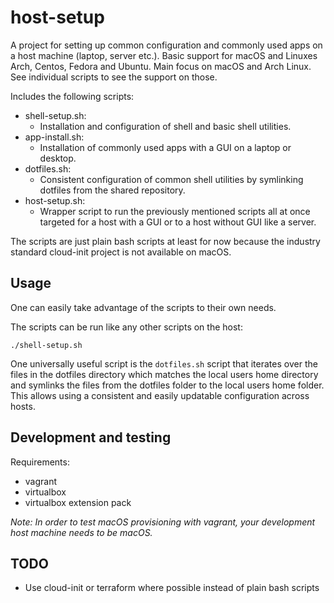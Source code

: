 # host-setup
A project for setting up common configuration and commonly used apps on a host machine (laptop, server etc.). Basic support for macOS and Linuxes Arch, Centos, Fedora and Ubuntu. Main focus on macOS and Arch Linux. See individual scripts to see the support on those.

Includes the following scripts:
- shell-setup.sh:
  - Installation and configuration of shell and basic shell utilities.
- app-install.sh:
  - Installation of commonly used apps with a GUI on a laptop or desktop.
- dotfiles.sh:
  - Consistent configuration of common shell utilities by symlinking dotfiles from the shared repository.
- host-setup.sh:
  - Wrapper script to run the previously mentioned scripts all at once targeted for a host with a GUI or to a host without GUI like a server.

The scripts are just plain bash scripts at least for now because the industry standard cloud-init project is not available on macOS.

## Usage
One can easily take advantage of the scripts to their own needs.

The scripts can be run like any other scripts on the host:
~~~
./shell-setup.sh
~~~

One universally useful script is the `dotfiles.sh` script that iterates over the files in the dotfiles directory which matches the local users home directory and symlinks the files from the dotfiles folder to the local users home folder. This allows using a consistent and easily updatable configuration across hosts.

## Development and testing
Requirements:
- vagrant
- virtualbox
- virtualbox extension pack

*Note: In order to test macOS provisioning with vagrant, your development host machine needs to be macOS.*

## TODO
- Use cloud-init or terraform where possible instead of plain bash scripts
